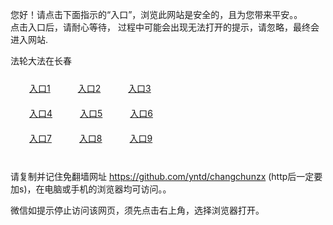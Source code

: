 您好！请点击下面指示的“入口”，浏览此网站是安全的，且为您带来平安。。 <br/>
点击入口后，请耐心等待， 过程中可能会出现无法打开的提示，请忽略，最终会进入网站. </br>

法轮大法在长春<br/>
<div style="padding:10px"><a style="margin:20px" target="_blank" href="https://d3a5vijil2j3cu.cloudfront.net/2Qpsp?zxrxwb" id="ccLink1" rel="nofollow">入口1</a> <a target="_blank" style="margin:20px" href="https://d29fshxuk71qd8.cloudfront.net/2Qpsp?baaroc" id="ccLink2" rel="nofollow">入口2</a> <a style="margin:20px" target="_blank" href="https://d3pfrwf282zd76.cloudfront.net/2Qpsp?ozdsp" id="ccLink3" rel="nofollow">入口3</a></div>

<div style="padding:10px" ><a style="margin:20px" target="_blank" href="https://d3a5vijil2j3cu.cloudfront.net/2Qpsp?zxrxwb" id="ccLink4" rel="nofollow">入口4</a> <a style="margin:20px" href="https://d29fshxuk71qd8.cloudfront.net/2Qpsp?baaroc" target="_blank" id="ccLink5" rel="nofollow">入口5</a> <a style="margin:20px" href="https://d3pfrwf282zd76.cloudfront.net/2Qpsp?ozdsp" target="_blank" id="ccLink6" rel="nofollow">入口6</a></div>

<div style="padding:10px"><a style="margin:20px" target="_blank" href="https://d3a5vijil2j3cu.cloudfront.net/2Qpsp?zxrxwb" id="ccLink7" rel="nofollow">入口7</a> <a style="margin:20px" href="https://d29fshxuk71qd8.cloudfront.net/2Qpsp?baaroc" target="_blank" id="ccLink8" rel="nofollow">入口8</a> <a style="margin:20px" target="_blank" href="https://d3pfrwf282zd76.cloudfront.net/2Qpsp?ozdsp" id="ccLink9" rel="nofollow">入口9</a></div>

<br/>



请复制并记住免翻墙网址 https://github.com/yntd/changchunzx (http后一定要加s)，在电脑或手机的浏览器均可访问。。<br/>

微信如提示停止访问该网页，须先点击右上角，选择浏览器打开。
